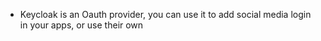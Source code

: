 - Keycloak is an Oauth provider, you can use it to add social media login in your apps, or use their own